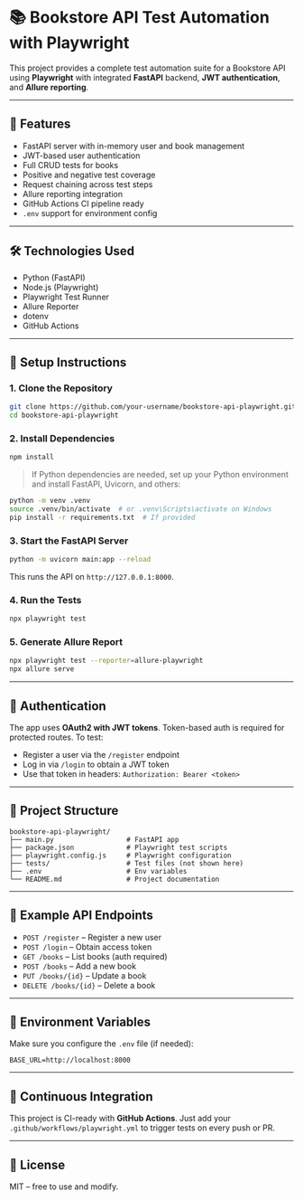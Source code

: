 # 📚 Bookstore API Test Automation with Playwright

This project provides a complete test automation suite for a Bookstore API using **Playwright** with integrated **FastAPI** backend, **JWT authentication**, and **Allure reporting**.

---

## 🚀 Features

- FastAPI server with in-memory user and book management
- JWT-based user authentication
- Full CRUD tests for books
- Positive and negative test coverage
- Request chaining across test steps
- Allure reporting integration
- GitHub Actions CI pipeline ready
- `.env` support for environment config

---

## 🛠️ Technologies Used

- Python (FastAPI)
- Node.js (Playwright)
- Playwright Test Runner
- Allure Reporter
- dotenv
- GitHub Actions

---

## 🧰 Setup Instructions

### 1. Clone the Repository

```bash
git clone https://github.com/your-username/bookstore-api-playwright.git
cd bookstore-api-playwright
```

### 2. Install Dependencies

```bash
npm install
```

> If Python dependencies are needed, set up your Python environment and install FastAPI, Uvicorn, and others:
```bash
python -m venv .venv
source .venv/bin/activate  # or .venv\Scripts\activate on Windows
pip install -r requirements.txt  # If provided
```

### 3. Start the FastAPI Server

```bash
python -m uvicorn main:app --reload
```

This runs the API on `http://127.0.0.1:8000`.

### 4. Run the Tests

```bash
npx playwright test
```

### 5. Generate Allure Report

```bash
npx playwright test --reporter=allure-playwright
npx allure serve
```

---

## 🔐 Authentication

The app uses **OAuth2 with JWT tokens**. Token-based auth is required for protected routes. To test:

- Register a user via the `/register` endpoint
- Log in via `/login` to obtain a JWT token
- Use that token in headers: `Authorization: Bearer <token>`

---

## 📁 Project Structure

```
bookstore-api-playwright/
├── main.py                  # FastAPI app
├── package.json             # Playwright test scripts
├── playwright.config.js     # Playwright configuration
├── tests/                   # Test files (not shown here)
├── .env                     # Env variables
└── README.md                # Project documentation
```

---

## 🧪 Example API Endpoints

- `POST /register` – Register a new user
- `POST /login` – Obtain access token
- `GET /books` – List books (auth required)
- `POST /books` – Add a new book
- `PUT /books/{id}` – Update a book
- `DELETE /books/{id}` – Delete a book

---

## 🧼 Environment Variables

Make sure you configure the `.env` file (if needed):

```env
BASE_URL=http://localhost:8000
```

---

## 🤖 Continuous Integration

This project is CI-ready with **GitHub Actions**. Just add your `.github/workflows/playwright.yml` to trigger tests on every push or PR.

---

## 📜 License

MIT – free to use and modify.